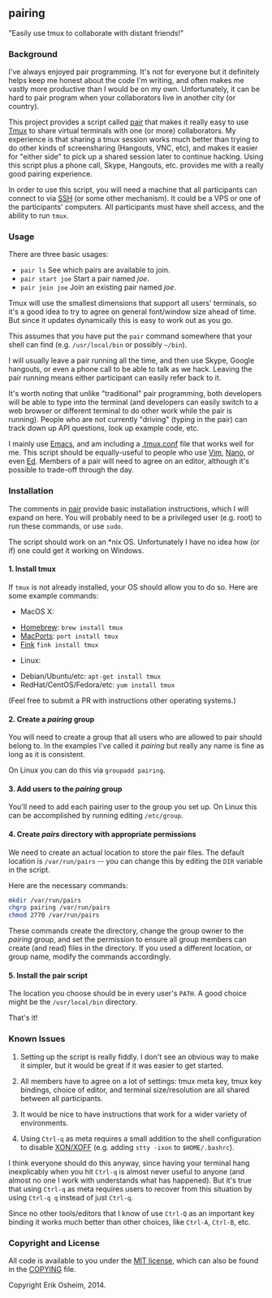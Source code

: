 ## pairing

"Easily use tmux to collaborate with distant friends!"

### Background

I've always enjoyed pair programming. It's not for everyone but it
definitely helps keep me honest about the code I'm writing, and often
makes me vastly more productive than I would be on my own.
Unfortunately, it can be hard to pair program when your collaborators
live in another city (or country).

This project provides a script called [pair](pair) that makes it
really easy to use [Tmux](http://tmux.sourceforge.net/) to share
virtual terminals with one (or more) collaborators. My experience is
that sharing a tmux session works much better than trying to do other
kinds of screensharing (Hangouts, VNC, etc), and makes it easier for
"either side" to pick up a shared session later to continue
hacking. Using this script plus a phone call, Skype, Hangouts,
etc. provides me with a really good pairing experience.

In order to use this script, you will need a machine that all
participants can connect to via [SSH](http://www.openssh.com/) (or
some other mechanism). It could be a VPS or one of the participants'
computers. All participants must have shell access, and the ability to
run `tmux`.

### Usage

There are three basic usages:

 * `pair ls` See which pairs are available to join.
 * `pair start joe` Start a pair named *joe*.
 * `pair join joe` Join an existing pair named *joe*.

Tmux will use the smallest dimensions that support all users'
terminals, so it's a good idea to try to agree on general font/window
size ahead of time. But since it updates dynamically this is easy to
work out as you go.

This assumes that you have put the `pair` command somewhere that your
shell can find (e.g. `/usr/local/bin` or possibly `~/bin`).

I will usually leave a pair running all the time, and then use Skype,
Google hangouts, or even a phone call to be able to talk as we
hack. Leaving the pair running means either participant can easily
refer back to it.

It's worth noting that unlike "traditional" pair programming, both
developers will be able to type into the terminal (and developers can
easily switch to a web browser or different terminal to do other work
while the pair is running). People who are not currently "driving"
(typing in the pair) can track down up API questions, look up example
code, etc.

I mainly use [Emacs](http://www.gnu.org/software/emacs/), and am
including a [.tmux.conf](dot.tmux.conf) file that works well for
me. This script should be equally-useful to people who use
[Vim](http://www.vim.org/), [Nano](http://www.nano-editor.org/), or
even [Ed](https://www.gnu.org/fun/jokes/ed-msg.txt). Members of a pair
will need to agree on an editor, although it's possible to trade-off
through the day.

### Installation

The comments in [pair](pair) provide basic installation instructions,
which I will expand on here. You will probably need to be a privileged
user (e.g. root) to run these commands, or use `sudo`.

The script should work on an *nix OS. Unfortunately I have no idea how
(or if) one could get it working on Windows.

#### 1. Install tmux

If `tmux` is not already installed, your OS should allow you to do
so. Here are some example commands:

* MacOS X:
 + [Homebrew](http://brew.sh/): `brew install tmux`
 + [MacPorts](http://www.macports.org/): `port install tmux`
 + [Fink](http://www.finkproject.org/) `fink install tmux`
* Linux:
 + Debian/Ubuntu/etc: `apt-get install tmux`
 + RedHat/CentOS/Fedora/etc: `yum install tmux`

(Feel free to submit a PR with instructions other operating systems.)

#### 2. Create a *pairing* group

You will need to create a group that all users who are allowed to pair
should belong to. In the examples I've called it *pairing* but really
any name is fine as long as it is consistent.

On Linux you can do this via `groupadd pairing`.

#### 3. Add users to the *pairing* group

You'll need to add each pairing user to the group you set up. On Linux
this can be accomplished by running editing `/etc/group`.

#### 4. Create *pairs* directory with appropriate permissions

We need to create an actual location to store the pair files. The
default location is `/var/run/pairs` -- you can change this by editing
the `DIR` variable in the script.

Here are the necessary commands:

```bash
mkdir /var/run/pairs
chgrp pairing /var/run/pairs
chmod 2770 /var/run/pairs
```

These commands create the directory, change the group owner to the
*pairing* group, and set the permission to ensure all group members
can create (and read) files in the directory. If you used a different
location, or group name, modify the commands accordingly.

#### 5. Install the pair script

The location you choose should be in every user's `PATH`. A good
choice might be the `/usr/local/bin` directory.

That's it!

### Known Issues

1. Setting up the script is really fiddly. I don't see an obvious way
to make it simpler, but it would be great if it was easier to get
started.

2. All members have to agree on a lot of settings: tmux meta key, tmux
key bindings, choice of editor, and terminal size/resolution are all
shared between all participants.

3. It would be nice to have instructions that work for a wider variety
of environments.

4. Using `Ctrl-q` as meta requires a small addition to the shell
configuration to disable
[XON/XOFF](http://en.wikipedia.org/wiki/Software_flow_control)
(e.g. adding `stty -ixon` to `$HOME/.bashrc`).

I think everyone should do this anyway, since having your terminal
hang inexplicably when you hit `Ctrl-q` is almost never useful to
anyone (and almost no one I work with understands what has
happened). But it's true that using `Ctrl-q` as meta requires users to
recover from this situation by using `Ctrl-q q` instead of just
`Ctrl-q`.

Since no other tools/editors that I know of use `Ctrl-Q` as an
important key binding it works much better than other choices, like
`Ctrl-A`, `Ctrl-B`, etc.

### Copyright and License

All code is available to you under the
[MIT license](http://opensource.org/licenses/mit-license.php), which
can also be found in the [COPYING](COPYING) file.

Copyright Erik Osheim, 2014.
